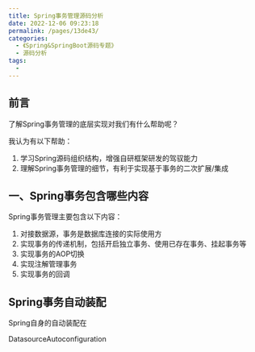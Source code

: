 ```yaml
---
title: Spring事务管理源码分析
date: 2022-12-06 09:23:18
permalink: /pages/13de43/
categories:
  - 《Spring&SpringBoot源码专题》
  - 源码分析
tags:
  - 
---
```



## 前言

了解Spring事务管理的底层实现对我们有什么帮助呢？

我认为有以下帮助：

1. 学习Spring源码组织结构，增强自研框架研发的驾驭能力
2. 理解Spring事务管理的细节，有利于实现基于事务的二次扩展/集成


<!-- more -->

## 一、Spring事务包含哪些内容

Spring事务管理主要包含以下内容：

1. 对接数据源，事务是数据库连接的实际使用方
2. 实现事务的传递机制，包括开启独立事务、使用已存在事务、挂起事务等
3. 实现事务的AOP切换
4. 实现注解管理事务
5. 实现事务的回调

## Spring事务自动装配

Spring自身的自动装配在

DatasourceAutoconfiguration

